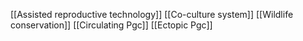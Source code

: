 [[Assisted reproductive technology]]
[[Co-culture system]]
[[Wildlife conservation]]
[[Circulating Pgc]]
[[Ectopic Pgc]]

